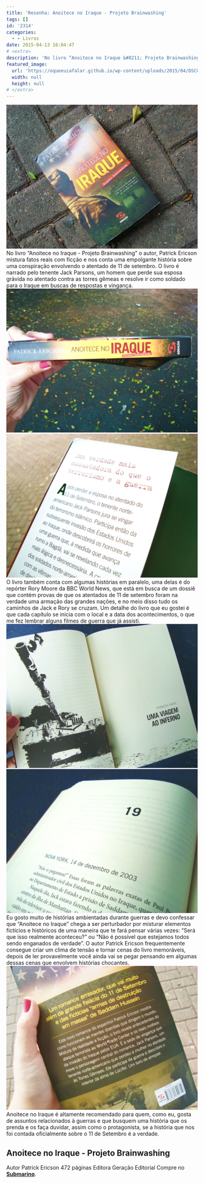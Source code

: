 ```yaml
---
title: 'Resenha: Anoitece no Iraque - Projeto Brainwashing'
tags: []
id: '2314'
categories:
  - - Livros
date: 2015-04-13 16:04:47
# <extra>
description: 'No livro “Anoitece no Iraque &#8211; Projeto Brainwashing” o autor, Patrick Ericson mistura fatos reais com ficção e nos conta uma empolgante história sobre uma conspiração envolvendo o atentado de 11 de setembro. O livro é narrado pelo tenente Jack Parsons, um homem que perde sua esposa grávida no atentado contra as torres gêmeas e resolve ir como soldado para o Iraque em buscas de respostas e vingança. O livro também conta com algumas histórias em paralelo, uma delas é do repórter Rory Moore da BBC World News, que está em busca de um dossiê que contém provas de que os atentados de 11 de setembro foram na verdade uma armação das grandes nações, e no meio disso tudo os caminhos de Jack e Rory se cruzam. Um detalhe do livro que eu gostei é que cada capítulo se inicia &hellip;'
featured_image: 
  url: 'https://oqueeuiafalar.github.io/wp-content/uploads/2015/04/DSC03627-1024x768.jpg'
  width: null
  height: null
# </extra>
---
```


[![Anoitece no Iraque - Projeto Brainwashing](/wp-content/uploads/2015/04/DSC03627-1024x768.jpg)](/wp-content/uploads/2015/04/DSC03627.jpg) No livro “Anoitece no Iraque - Projeto Brainwashing” o autor, Patrick Ericson mistura fatos reais com ficção e nos conta uma empolgante história sobre uma conspiração envolvendo o atentado de 11 de setembro. O livro é narrado pelo tenente Jack Parsons, um homem que perde sua esposa grávida no atentado contra as torres gêmeas e resolve ir como soldado para o Iraque em buscas de respostas e vingança. [![lombada do livro Anoitece no Iraque - Projeto Brainwashing](/wp-content/uploads/2015/04/DSC03628-1024x768.jpg)](/wp-content/uploads/2015/04/DSC03628.jpg) [![livro Anoitece no Iraque - Projeto Brainwashing](/wp-content/uploads/2015/04/DSC03635-1024x768.jpg)](/wp-content/uploads/2015/04/DSC03635.jpg) O livro também conta com algumas histórias em paralelo, uma delas é do repórter Rory Moore da BBC World News, que está em busca de um dossiê que contém provas de que os atentados de 11 de setembro foram na verdade uma armação das grandes nações, e no meio disso tudo os caminhos de Jack e Rory se cruzam. Um detalhe do livro que eu gostei é que cada capítulo se inicia com o local e a data dos acontecimentos, o que me fez lembrar alguns filmes de guerra que já assisti. [![páginas do livro Anoitece no Iraque - Projeto Brainwashing](/wp-content/uploads/2015/04/DSC03634-1024x768.jpg)](/wp-content/uploads/2015/04/DSC03634.jpg) [![página do livro Anoitece no Iraque - Projeto Brainwashing](/wp-content/uploads/2015/04/DSC03630-1024x768.jpg)](/wp-content/uploads/2015/04/DSC03630.jpg) Eu gosto muito de histórias ambientadas durante guerras e devo confessar que “Anoitece no Iraque” chega a ser perturbador por misturar elementos fictícios e históricos de uma maneira que te fará pensar várias vezes: “Será que isso realmente aconteceu?” ou “Não é possível que estejamos todos sendo enganados de verdade”. O autor Patrick Ericson frequentemente consegue criar um clima de tensão e tornar cenas do livro memoráveis, depois de ler provavelmente você ainda vai se pegar pensando em algumas dessas cenas que envolvem histórias chocantes. [![contra-capa do livro Anoitece no Iraque - Projeto Brainwashing](/wp-content/uploads/2015/04/DSC03632-1024x768.jpg)](/wp-content/uploads/2015/04/DSC03632.jpg) Anoitece no Iraque é altamente recomendado para quem, como eu, gosta de assuntos relacionados à guerras e que busquem uma história que os prenda e os faça duvidar, assim como o protagonista, se a história que nos foi contada oficialmente sobre o 11 de Setembro é a verdade.

## **Anoitece no Iraque - Projeto Brainwashing**

Autor Patrick Ericson 472 páginas Editora Geração Editorial Compre no [**Submarino**](http://oferta.vc/788r "Submarino ").
